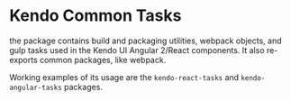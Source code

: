 # Kendo Common Tasks

the package contains build and packaging utilities, webpack objects, and gulp tasks used in the Kendo UI Angular 2/React components.
It also re-exports common packages, like webpack.

Working examples of its usage are the `kendo-react-tasks` and `kendo-angular-tasks` packages.
